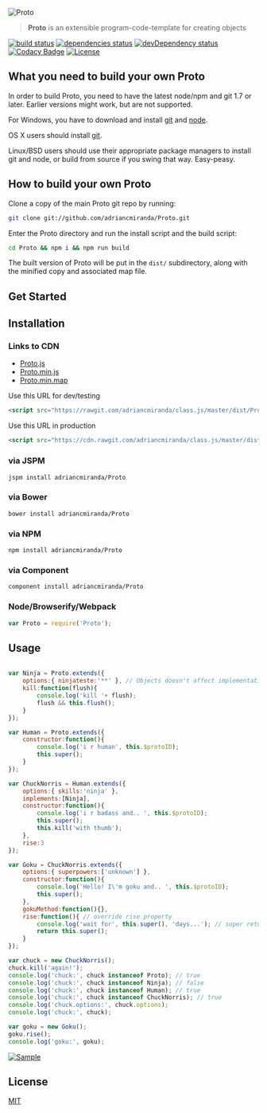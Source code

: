 
![Proto](http://i.imgur.com/CEEbHaw.gif)

> __Proto__ is an extensible program-code-template for creating objects

[![build status][travis_build_status_image]][travis_build_status_url]
[![dependencies status][david_dependencies_status_image]][david_dependencies_status_url]
[![devDependency status][david_devdependencies_status_image]][david_devdependencies_status_url]
[![Codacy Badge][codacy_status_image]][codacy_status_url]
[![License][shields_license_image]][shields_license_url]

<!-- travis -->
[travis_build_status_image]: https://travis-ci.org/adriancmiranda/Proto.svg?branch=master
[travis_build_status_url]: https://travis-ci.org/adriancmiranda/Proto "build status"

<!-- david dependencies -->
[david_dependencies_status_image]: https://david-dm.org/adriancmiranda/Proto.svg?theme=shields.io
[david_dependencies_status_url]: https://david-dm.org/adriancmiranda/Proto "dependencies status"

<!-- david devDependencies -->
[david_devdependencies_status_image]: https://david-dm.org/adriancmiranda/Proto/dev-status.svg?theme=shields.io
[david_devdependencies_status_url]: https://david-dm.org/adriancmiranda/Proto#info=devDependencies "devDependencies status"

<!-- shields.io -->
[shields_license_image]: https://img.shields.io/badge/license-MIT-blue.svg
[shields_license_url]: https://github.com/adriancmiranda/Proto/blob/master/LICENSE.md

<!-- codacy -->
[codacy_status_image]: https://api.codacy.com/project/badge/Grade/75cc315f21fa4f3fa51b8fb0dfc36c67
[codacy_status_url]: https://www.codacy.com/app/adriancmiranda/Proto?utm_source=github.com&amp;utm_medium=referral&amp;utm_content=adriancmiranda/Proto&amp;utm_campaign=Badge_Grade

<!-- samples -->
[sample_img]: http://i.imgur.com/CiS2XzX.png
[sample_url]: http://i.imgur.com/CiS2XzX.png

What you need to build your own Proto
-----------------------------------------

In order to build Proto, you need to have the latest node/npm and git 1.7 or later. Earlier versions might work, but are not supported.

For Windows, you have to download and install [git](http://git-scm.com/downloads) and [node](http://nodejs.org/download/).

OS X users should install [git](http://git-scm.com/download).

Linux/BSD users should use their appropriate package managers to install git and node, or build from source
if you swing that way. Easy-peasy.


How to build your own Proto
-------------------------------
Clone a copy of the main Proto git repo by running:

```bash
git clone git://github.com/adriancmiranda/Proto.git
```

Enter the Proto directory and run the install script and the build script:

```bash
cd Proto && npm i && npm run build
```

The built version of Proto will be put in the `dist/` subdirectory, along with the minified copy and associated map file.


Get Started
-----------

## Installation

### Links to CDN
* [Proto.js](https://rawgit.com/adriancmiranda/Proto/master/dist/Proto.js)
* [Proto.min.js](https://cdn.rawgit.com/adriancmiranda/Proto/master/dist/Proto.min.js)
* [Proto.min.map](https://cdn.rawgit.com/adriancmiranda/Proto/master/dist/Proto.min.map)

Use this URL for dev/testing

```html
<script src="https://rawgit.com/adriancmiranda/class.js/master/dist/Proto.js"></script>
```

Use this URL in production

```html
<script src="https://cdn.rawgit.com/adriancmiranda/class.js/master/dist/Proto.min.js"></script>
```

### via JSPM
`jspm install adriancmiranda/Proto`

### via Bower
`bower install adriancmiranda/Proto`

### via NPM
`npm install adriancmiranda/Proto`

### via Component
`component install adriancmiranda/Proto`

### Node/Browserify/Webpack

```javascript
var Proto = require('Proto');
```


Usage
-----

```javascript

var Ninja = Proto.extends({
	options:{ ninjateste:'**' }, // Objects doesn't affect implementations.
	kill:function(flush){
		console.log('kill '+ flush);
		flush && this.flush();
	}
});

var Human = Proto.extends({
	constructor:function(){
		console.log('i r human', this.$protoID);
		this.super();
	}
});

var ChuckNorris = Human.extends({
	options:{ skills:'ninja' },
	implements:[Ninja],
	constructor:function(){
		console.log('i r badass and.. ', this.$protoID);
		this.super();
		this.kill('with thumb');
	},
	rise:3
});

var Goku = ChuckNorris.extends({
	options:{ superpowers:['unknown'] },
	constructor:function(){
		console.log('Hello! I\'m goku and.. ', this.$protoID);
		this.super();
	},
	gokuMethod:function(){},
	rise:function(){ // override rise property
		console.log('wait for', this.super(), 'days...'); // super returns rise property from superclass
		return this.super();
	}
});

var chuck = new ChuckNorris();
chuck.kill('again!');
console.log('chuck:', chuck instanceof Proto); // true
console.log('chuck:', chuck instanceof Ninja); // false
console.log('chuck:', chuck instanceof Human); // true
console.log('chuck:', chuck instanceof ChuckNorris); // true
console.log('chuck.options:', chuck.options);
console.log('chuck:', chuck);

var goku = new Goku();
goku.rise();
console.log('goku:', goku);

```

[![Sample][sample_img]][sample_url]

## License

[MIT](https://github.com/adriancmiranda/class.js/blob/master/LICENSE.md)
